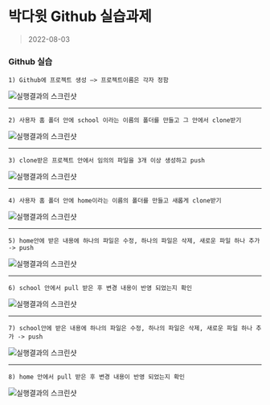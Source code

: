 박다윗 Github 실습과제
================
>2022-08-03

### Github 실습

`1) Github에 프로젝트 생성 —> 프로젝트이름은 각자 정함`

![실행결과의 스크린샷](./1.png)

---
`2) 사용자 홈 폴더 안에 school 이라는 이름의 폴더를 만들고 그 안에서 clone받기`

![실행결과의 스크린샷](./2.png)

---
`3) clone받은 프로젝트 안에서 임의의 파일을 3개 이상 생성하고 push`

![실행결과의 스크린샷](./3.png)

---
`4) 사용자 홈 폴더 안에 home이라는 이름의 폴더를 만들고 새롭게 clone받기`

![실행결과의 스크린샷](./4.png)

---
`5) home안에 받은 내용에 하나의 파일은 수정, 하나의 파일은 삭제, 새로운 파일 하나 추가 -> push`

![실행결과의 스크린샷](./5.png)

---
`6) school 안에서 pull 받은 후 변경 내용이 반영 되었는지 확인`

![실행결과의 스크린샷](./6.png)

---
`7) school안에 받은 내용에 하나의 파일은 수정, 하나의 파일은 삭제, 새로운 파일 하나 추가 -> push`

![실행결과의 스크린샷](./7.png)

---
`8) home 안에서 pull 받은 후 변경 내용이 반영 되었는지 확인`

![실행결과의 스크린샷](./8.png)